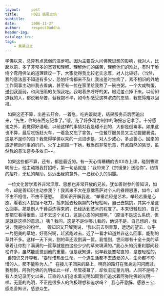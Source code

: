```yaml
---
layout:     post
title:      H021 感恩之情
subtitle:   
date:       2006-11-27
author:     respectBuddha
header-img: 
catalog: true
tags:
    - 黄粱旧文
---
```


学佛以来，总算有点微弱的进步吧。因为主要受人间佛教思想的影响，我对人，比起以前，多了非常多的宽容和理解。理解他们的痛苦，理解他们的难处，有时干脆绕个弯用佛法的道理建议一下，大家觉得我比较老实忠厚，对人比较好。（当然，我的意法恶不知道有多少，恐怕忏悔都来不及）我出差时生病了，素不相识的外地工作同事主动带我去看病，甚至有一位在家里给我熬了一碗白粥，一个大咸鸭蛋，送到我面前，和风细雨的关照我吃。我喝着热呼呼的粥，眼泪差点掉下来。以前知道我的人，都说我命苦，替我抱不平，如今却感受这样浓浓的恩情，我觉得难以回报。

  如果这还不算，出差去开会，一着急，吃完饭就走，结果服务员后面追出来，“先生，你的东西忘记拿了。”哦，花了好多精力制作的海报忘记拿了。十分感谢之外，我觉得好温暖，以前这样的事情对我是碰不到的，大都是倒霉事。如果这也不算，最后吃饭赶火车，一着急又忘了拿包，一位餐厅服务员又主动提醒我说，这是不是你的包？我觉得学佛以来的一点进步是，对人少戒心，多点善心。回来的旅途帮助同事的妈妈，火车上照顾一下她，我当然非常乐意，有点自然的感觉，虽然我的意法恶多多依旧~~。

  如果这些都不算，还有，都是最近的。有一天心情糟糟的去XX寺上课，碰到曹建明居士，他主动跟我打招呼，第一句话就是：“我带来了《宗镜录》送给你”。热情的招呼，无私的帮助，远远出我的意外，一扫我心头的阴霾。

  一位文化哲学素养非常深厚、思想也非常开放的兄长，犹如善财参的善知识，如今，却是善知识主动参我？！我素来不大在意佛菩萨对个人的眷顾恩惠，如今，却不由不相信，不由不感恩。
  善知识开解我说，“举重若轻是艺术，举轻若重是心态。看着别人挑担不吃力，摇来摇去轻飘飘的好轻松啊，自己去挑挑，其实不是这么回事。那是别人千锤百炼得来的，已经达到艺术的程度了。本来很轻松的，自己却把它看得很重，过不去这个关口，这是心态的问题啊。”（原话不是这么系统，但是就是这样的意思。）咦？我问，这是不是你哪儿看的，他说不是，自己想的，我说，我是你的粉丝。
  善知识又开解我说，“我以前去割青草，远远的望去，似乎一片肥美的草地，好高兴啊，赶紧跑过去，近了一看才知道并非这么回事，能割的草并不多。这样一天下来，割的草还没割满一筐。我悟到，世间哪有十全十美的草等着让你割？满满的一筐草就是由这些少少的草来填满的。”我心头的沉重刹那间轻松许多，虽然能感觉到他的重量，但是我知道，迟早我是要站直的，是要轻松的。
  善知识又开导我，“要珍惜热爱生命。一个连生活都不去热爱的人，生命都不珍惜的人，那不能称为人。”
  在接儿子回来的路上，明亮的路灯在我身边闪闪而过。我想到，阿弥陀佛的光明如此一样，尽管夜幕了，却依旧无量光明。人间不是吗？有人类记录历史以来，正直的人们追求着光明如同我们追求着阿弥陀佛的光明一样。无量的光明，不正是很多人的终极理想和追求吗？
  我心开意解。感恩三宝，感恩善知识，感恩众生。